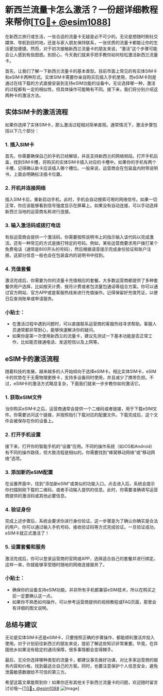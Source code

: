 # 新西兰流量卡怎么激活？一份超详细教程来帮你[[TG💪+ @esim1088](https://t.me/s/esim1088)]

在新西兰旅行或生活，一张合适的流量卡无疑是必不可少的。无论是想随时刷社交媒体、导航到目的地，还是与家人朋友保持联系，一张优质的流量卡都能让你的生活更加便捷。然而，对于初次接触新西兰流量卡的朋友来说，“激活”这个步骤可能会让人感到有些困惑。别担心，今天我们就来手把手教你如何轻松激活新西兰流量卡。

首先，让我们了解一下新西兰流量卡的基本类型。目前市面上常见的有实体SIM卡和eSIM卡两种形式。实体SIM卡需要你亲自购买后插入手机使用，而eSIM卡则是通过在线下载的方式直接安装到支持eSIM功能的设备中。无论选择哪一种，激活的过程都有一定的相似性，但具体操作可能略有不同。接下来，我们将分别介绍这两种卡的激活方法。

## 实体SIM卡的激活流程

如果你选择了实体SIM卡，那么激活过程相对简单直观。通常情况下，激活步骤包括以下几个部分：

### 1. 插入SIM卡
首先，你需要确保自己的手机已经解锁，并且支持新西兰的网络频段。打开手机后盖，找到SIM卡槽，将购买的实体SIM卡插入对应的卡槽中。如果你的手机有两个卡槽，记得确认新卡应该插入哪个槽位。一般来说，运营商会在包装盒内附带说明书，上面会明确标注插卡位置。

### 2. 开机并连接网络
插入SIM卡后，重新启动手机。此时，手机会自动搜索可用的网络信号。如果一切正常，你应该能够看到信号强度显示在屏幕上。如果没有自动连接，可以手动选择新西兰当地的运营商名称进行连接。

### 3. 输入激活码或拨打电话
有些运营商会提供一个激活码，你需要按照说明书上的指示输入该代码以完成激活。还有一种常见的方式是拨打特定的号码。例如，某些运营商要求用户拨打某个免费电话（通常是800开头的号码），然后根据语音提示完成身份验证和账户注册。这部分信息一般也会在包装盒内的说明书中找到。

### 4. 充值套餐
激活完成后，你需要为你的流量卡充值相应的套餐。大多数运营商都提供了多种套餐供用户选择，比如按天计费、按月计费或者包流量包通话等组合方案。你可以通过官方网站、官方APP或是客服热线来进行充值操作。记得保留好充值凭证，以便日后查询账单或申请服务。

### 小贴士：
- 在激活过程中遇到问题时，可以直接联系运营商的客服热线寻求帮助。客服人员通常都非常耐心，能够快速解决你的疑问。
- 如果你是第一次使用新西兰的流量卡，建议先测试一下基本功能是否正常工作，比如能否拨通电话、发送短信以及上网等。

## eSIM卡的激活流程

随着科技的发展，越来越多的人开始倾向于选择eSIM卡。相比实体SIM卡，eSIM卡的优势在于无需物理更换卡，支持多设备同时使用，并且减少了携带负担。不过，eSIM卡的激活方式略显复杂，下面我们就来一步步教你如何激活它。

### 1. 获取eSIM文件
当你购买eSIM卡之后，运营商通常会提供一个二维码或者链接，用于下载eSIM文件。你需要访问这个链接，并按照指引下载对应的配置文件。下载完成后，这个文件会被保存在你的设备上。

### 2. 打开手机设置
接下来，打开你的智能手机的“设置”应用。不同的操作系统（如iOS和Android）有不同的操作路径，但大致流程是相似的。你需要找到“蜂窝移动网络”或“移动网络”选项。

### 3. 添加新的eSIM配置
在设置界面中，找到“添加新eSIM”或类似的功能入口。点击进入后，系统会提示你扫描刚刚下载的二维码，或者手动输入提供的信息。此时，你需要准确填写运营商提供的激活码或其他必要信息。

### 4. 验证身份
完成上述步骤后，系统会要求你进行身份验证。这一步骤是为了确认你确实是合法的用户。你可以通过输入手机号码、接收验证码等方式完成验证。一旦验证成功，eSIM卡就正式激活了！

### 5. 设置套餐和服务
激活完成后，你可以登录运营商的官网或APP，选择适合自己的套餐并进行绑定。这样一来，你就能够享受随时随地的网络连接服务了。

### 小贴士：
- 确保你的设备支持eSIM功能。并非所有手机都兼容eSIM技术，所以在购买之前一定要确认这一点。
- 如果你不熟悉如何操作，可以参考运营商提供的视频教程或FAQ页面，那里会有详细的图文说明。

## 总结与建议

无论是实体SIM卡还是eSIM卡，只要按照正确的步骤操作，都能顺利激活并投入使用。对于计划前往新西兰的朋友来说，提前了解这些知识非常重要。毕竟，在异国他乡如果没有稳定的通讯保障，很多事情都会变得棘手。

最后，无论你选择哪种类型的流量卡，都建议事先做好功课，对比多家运营商的服务内容和价格，找到最适合自己的方案。同时，也要注意保护个人信息安全，避免泄露敏感数据给不可信的第三方。

希望这篇文章能帮到你！如果你还有其他关于新西兰流量卡的问题，欢迎随时留言讨论哦～[[TG💪+ @esim1088](https://t.me/s/esim1088) ![Image](https://i.postimg.cc/4NQfJmqS/Snipaste-2025-05-13-00-14-12.png)]